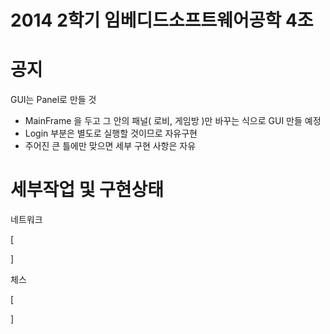 ﻿2014 2학기 임베디드소프트웨어공학 4조
=================

공지
=================
GUI는 Panel로 만들 것
- MainFrame 을 두고 그 안의 패널( 로비, 게임방 )만 바꾸는 식으로 GUI 만들 예정
- Login 부분은 별도로 실행할 것이므로 자유구현
- 주어진 큰 틀에만 맞으면 세부 구현 사항은 자유

세부작업 및 구현상태
=================
네트워크

[
  
]

체스

[

]
